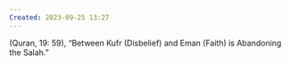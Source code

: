 ```yaml
---
Created: 2023-09-25 13:27
---
```

(Quran, 19: 59), “Between Kufr (Disbelief) and Eman (Faith) is Abandoning the Salah.”
